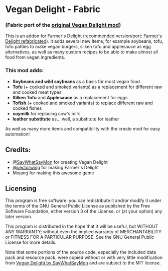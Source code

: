 # Vegan Delight - Fabric
### (Fabric port of the [original Vegan Delight mod](https://github.com/SayWhatSayMon/VeganDelight))

This is an addon for Farmer's Delight (recommended version/port: [Farmer's Delight refabricated](https://github.com/MehVahdJukaar/FarmersDelightRefabricated)).
It adds several new items, for example soybeans, tofu, tofu patties to make vegan burgers, silken tofu and applesauce as egg alternatives, as well as many custom recipes to be able to make almost all food from vegan ingredients.

### This mod adds:
 - **Soybeans and wild soybeans** as a basis for most vegan food
 - **Tofu** (+ cooked and smoked variants) as a replacement for different raw and cooked meat types
 - **Silken Tofu** and **Applesauce** as a replacement for eggs
 - **Tofish** (+ cooked and smoked variants) to replace different raw and cooked fishes
 - **soymilk** for replacing cow's milk
 - **leather substitute** as... well, a substitute for leather

As well as many more items and compatibility with the create mod for easy automation!

## Credits:
 - [@SayWhatSayMon](https://github.com/SayWhatSayMon) for creating Vegan Delight
 - [@vectorwing](https://github.com/vectorwing) for making Farmer's Delight
 - Mojang for making this awesome game

## Licensing
 This program is free software: you can redistribute it and/or modify it under the terms of the GNU General Public License as published by the Free Software Foundation, either version 3 of the License, or (at your option) any later version.

This program is distributed in the hope that it will be useful, but WITHOUT ANY WARRANTY; without even the implied warranty of MERCHANTABILITY or FITNESS FOR A PARTICULAR PURPOSE. See the GNU General Public License for more details.

Note that some portions of the source code, especially the included data pack and resource pack, were copied without or with very little modification from [Vegan Delight by SayWhatSayMon](https://github.com/SayWhatSayMon/VeganDelight) and are subject to the MIT license.
